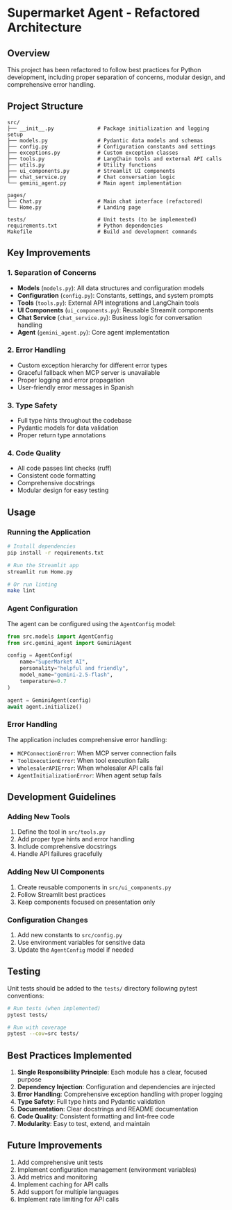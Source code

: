 # Supermarket Agent - Refactored Architecture

## Overview

This project has been refactored to follow best practices for Python development, including proper separation of concerns, modular design, and comprehensive error handling.

## Project Structure

```
src/
├── __init__.py              # Package initialization and logging setup
├── models.py                # Pydantic data models and schemas
├── config.py                # Configuration constants and settings
├── exceptions.py            # Custom exception classes
├── tools.py                 # LangChain tools and external API calls
├── utils.py                 # Utility functions
├── ui_components.py         # Streamlit UI components
├── chat_service.py          # Chat conversation logic
└── gemini_agent.py          # Main agent implementation

pages/
├── Chat.py                  # Main chat interface (refactored)
└── Home.py                  # Landing page

tests/                       # Unit tests (to be implemented)
requirements.txt             # Python dependencies
Makefile                     # Build and development commands
```

## Key Improvements

### 1. Separation of Concerns

- **Models** (`models.py`): All data structures and configuration models
- **Configuration** (`config.py`): Constants, settings, and system prompts
- **Tools** (`tools.py`): External API integrations and LangChain tools
- **UI Components** (`ui_components.py`): Reusable Streamlit components
- **Chat Service** (`chat_service.py`): Business logic for conversation handling
- **Agent** (`gemini_agent.py`): Core agent implementation

### 2. Error Handling

- Custom exception hierarchy for different error types
- Graceful fallback when MCP server is unavailable
- Proper logging and error propagation
- User-friendly error messages in Spanish

### 3. Type Safety

- Full type hints throughout the codebase
- Pydantic models for data validation
- Proper return type annotations

### 4. Code Quality

- All code passes lint checks (ruff)
- Consistent code formatting
- Comprehensive docstrings
- Modular design for easy testing

## Usage

### Running the Application

```bash
# Install dependencies
pip install -r requirements.txt

# Run the Streamlit app
streamlit run Home.py

# Or run linting
make lint
```

### Agent Configuration

The agent can be configured using the `AgentConfig` model:

```python
from src.models import AgentConfig
from src.gemini_agent import GeminiAgent

config = AgentConfig(
    name="SuperMarket AI",
    personality="helpful and friendly",
    model_name="gemini-2.5-flash",
    temperature=0.7
)

agent = GeminiAgent(config)
await agent.initialize()
```

### Error Handling

The application includes comprehensive error handling:

- `MCPConnectionError`: When MCP server connection fails
- `ToolExecutionError`: When tool execution fails
- `WholesalerAPIError`: When wholesaler API calls fail
- `AgentInitializationError`: When agent setup fails

## Development Guidelines

### Adding New Tools

1. Define the tool in `src/tools.py`
2. Add proper type hints and error handling
3. Include comprehensive docstrings
4. Handle API failures gracefully

### Adding New UI Components

1. Create reusable components in `src/ui_components.py`
2. Follow Streamlit best practices
3. Keep components focused on presentation only

### Configuration Changes

1. Add new constants to `src/config.py`
2. Use environment variables for sensitive data
3. Update the `AgentConfig` model if needed

## Testing

Unit tests should be added to the `tests/` directory following pytest conventions:

```bash
# Run tests (when implemented)
pytest tests/

# Run with coverage
pytest --cov=src tests/
```

## Best Practices Implemented

1. **Single Responsibility Principle**: Each module has a clear, focused purpose
2. **Dependency Injection**: Configuration and dependencies are injected
3. **Error Handling**: Comprehensive exception handling with proper logging
4. **Type Safety**: Full type hints and Pydantic validation
5. **Documentation**: Clear docstrings and README documentation
6. **Code Quality**: Consistent formatting and lint-free code
7. **Modularity**: Easy to test, extend, and maintain

## Future Improvements

1. Add comprehensive unit tests
2. Implement configuration management (environment variables)
3. Add metrics and monitoring
4. Implement caching for API calls
5. Add support for multiple languages
6. Implement rate limiting for API calls
